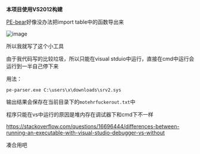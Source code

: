 **本项目使用VS2012构建**

[PE-bear](https://github.com/hasherezade/pe-bear-releases)好像没办法把import table中的函数导出来

![image](https://user-images.githubusercontent.com/106856146/171994056-102b6834-f6ce-4957-a27d-530f2c126f14.png)

所以我就写了这个小工具

由于我代码写的比较垃圾，所以只能在visual stduio中运行，直接在cmd中运行会运行到一半自己停下来

用法：
```
pe-parser.exe C:\users\x\downloads\srv2.sys
```

输出结果会保存在当前目录下的`motehrfuckerout.txt`中

程序只能在vs中运行的原因是堆内存在调试器下和cmd下不一样

https://stackoverflow.com/questions/16696444/differences-between-running-an-executable-with-visual-studio-debugger-vs-without

凑合用吧
